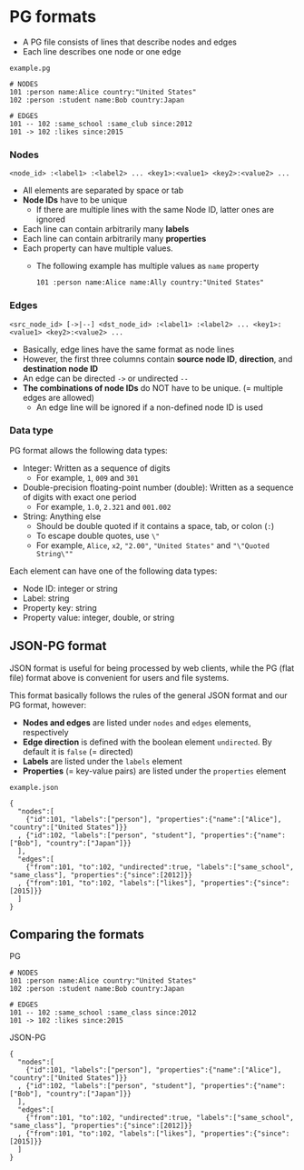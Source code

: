 # PG formats

* A PG file consists of lines that describe nodes and edges
* Each line describes one node or one edge

`example.pg`

    # NODES
    101 :person name:Alice country:"United States"
    102 :person :student name:Bob country:Japan

    # EDGES
    101 -- 102 :same_school :same_club since:2012
    101 -> 102 :likes since:2015

### Nodes

    <node_id> :<label1> :<label2> ... <key1>:<value1> <key2>:<value2> ...

* All elements are separated by space or tab
* **Node IDs** have to be unique
    * If there are multiple lines with the same Node ID, latter ones are ignored
* Each line can contain arbitrarily many **labels**
* Each line can contain arbitrarily many **properties**
* Each property can have multiple values.
    * The following example has multiple values as `name` property

          101 :person name:Alice name:Ally country:"United States"

### Edges

    <src_node_id> [->|--] <dst_node_id> :<label1> :<label2> ... <key1>:<value1> <key2>:<value2> ...

* Basically, edge lines have the same format as node lines
* However, the first three columns contain **source node ID**, **direction**, and **destination node ID**
* An edge can be directed `->` or undirected `--`
* **The combinations of node IDs** do NOT have to be unique. (= multiple edges are allowed)
    * An edge line will be ignored if a non-defined node ID is used

### Data type

PG format allows the following data types:

* Integer: Written as a sequence of digits
  * For example, `1`, `009` and `301`
* Double-precision floating-point number (double): Written as a sequence of digits with exact one period
  * For example, `1.0`, `2.321` and `001.002`
* String: Anything else
  * Should be double quoted if it contains a space, tab, or colon (`:`)
  * To escape double quotes, use `\"`
  * For example, `Alice`, `x2`, `"2.00"`, `"United States"` and `"\"Quoted String\""`

Each element can have one of the following data types:

* Node ID: integer or string
* Label: string
* Property key: string
* Property value: integer, double, or string

## JSON-PG format

JSON format is useful for being processed by web clients, while the PG (flat file) format above is convenient for users and file systems. 

This format basically follows the rules of the general JSON format and our PG format, however:

* **Nodes and edges** are listed under `nodes` and `edges` elements, respectively
* **Edge direction** is defined with the boolean element `undirected`. By default it is `false` (= directed)
* **Labels** are listed under the `labels` element
* **Properties** (= key-value pairs) are listed under the `properties` element

`example.json`

    {
      "nodes":[
        {"id":101, "labels":["person"], "properties":{"name":["Alice"], "country":["United States"]}}
      , {"id":102, "labels":["person", "student"], "properties":{"name":["Bob"], "country":["Japan"]}}
      ],
      "edges":[
        {"from":101, "to":102, "undirected":true, "labels":["same_school", "same_class"], "properties":{"since":[2012]}}
      , {"from":101, "to":102, "labels":["likes"], "properties":{"since":[2015]}}
      ]
    }

## Comparing the formats

PG

    # NODES
    101 :person name:Alice country:"United States"
    102 :person :student name:Bob country:Japan

    # EDGES
    101 -- 102 :same_school :same_class since:2012
    101 -> 102 :likes since:2015

JSON-PG

    {
      "nodes":[
        {"id":101, "labels":["person"], "properties":{"name":["Alice"], "country":["United States"]}}
      , {"id":102, "labels":["person", "student"], "properties":{"name":["Bob"], "country":["Japan"]}}
      ],
      "edges":[
        {"from":101, "to":102, "undirected":true, "labels":["same_school", "same_class"], "properties":{"since":[2012]}}
      , {"from":101, "to":102, "labels":["likes"], "properties":{"since":[2015]}}
      ]
    }

